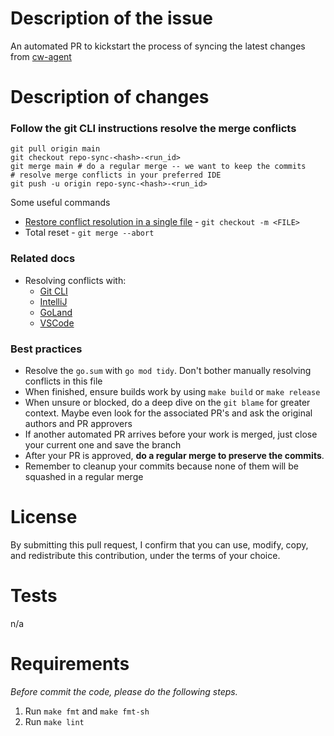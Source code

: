 # Description of the issue
An automated PR to kickstart the process of syncing the latest changes from [cw-agent](https://github.com/aws/amazon-cloudwatch-agent/)

# Description of changes

### Follow the git CLI instructions resolve the merge conflicts 

```shell
git pull origin main
git checkout repo-sync-<hash>-<run_id>
git merge main # do a regular merge -- we want to keep the commits
# resolve merge conflicts in your preferred IDE
git push -u origin repo-sync-<hash>-<run_id>
```

Some useful commands
* [Restore conflict resolution in a single file](https://stackoverflow.com/questions/14409420/restart-undo-conflict-resolution-in-a-single-file) - `git checkout -m <FILE>`
* Total reset - `git merge --abort`

### Related docs
* Resolving conflicts with:
    * [Git CLI](https://docs.github.com/en/pull-requests/collaborating-with-pull-requests/addressing-merge-conflicts/resolving-a-merge-conflict-using-the-command-line)
    * [IntelliJ](https://www.jetbrains.com/help/idea/resolving-conflicts.html#distributed-version-control-systems)
    * [GoLand](https://www.jetbrains.com/help/go/resolve-conflicts.html)
    * [VSCode](https://learn.microsoft.com/en-us/visualstudio/version-control/git-resolve-conflicts?view=vs-2022)

### Best practices 

* Resolve the `go.sum` with `go mod tidy`. Don't bother manually resolving conflicts in this file
* When finished, ensure builds work by using `make build` or `make release`
* When unsure or blocked, do a deep dive on the `git blame` for greater context. Maybe even look for the associated PR's and ask the original authors and PR approvers
* If another automated PR arrives before your work is merged, just close your current one and save the branch
* After your PR is approved, **do a regular merge to preserve the commits**. 
* Remember to cleanup your commits because none of them will be squashed in a regular merge

# License
By submitting this pull request, I confirm that you can use, modify, copy, and redistribute this contribution, under the terms of your choice.

# Tests
n/a

# Requirements
_Before commit the code, please do the following steps._
1. Run `make fmt` and `make fmt-sh`
2. Run `make lint`
